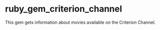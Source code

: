 # ruby_gem_criterion_channel
This gem gets information about movies available on the Criterion Channel.
